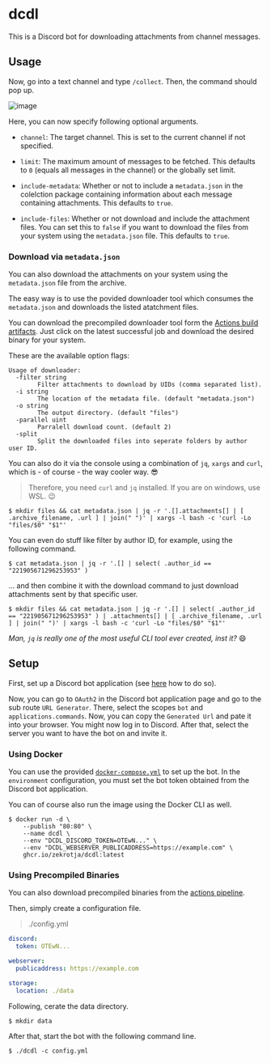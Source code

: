 # dcdl

This is a Discord bot for downloading attachments from channel messages.

## Usage

Now, go into a text channel and type `/collect`. Then, the command should pop up.

![image](https://user-images.githubusercontent.com/16734205/142413107-59374f21-36d3-4512-abaf-b12a95435e6f.png)

Here, you can now specify following optional arguments.

- `channel`: The target channel. This is set to the current channel if not specified.

- `limit`: The maximum amount of messages to be fetched. This defaults to `0` (equals all messages in the channel) or the globally set limit.

- `include-metadata`: Whether or not to include a `metadata.json` in the colelction package containing information about each message containing attachments. This defaults to `true`.

- `include-files`: Whether or not download and include the attachment files. You can set this to `false` if you want to download the files from your system using the `metadata.json` file. This defaults to `true`.

### Download via `metadata.json`

You can also download the attachments on your system using the `metadata.json` file from the archive.

The easy way is to use the povided downloader tool which consumes the `metadata.json` and downloads the listed atatchment files.

You can download the precompiled downloader tool form the [Actions build artifacts](https://github.com/zekroTJA/dcdl/actions/workflows/artifacts.yml). Just click on the latest successful job and download the desired binary for your system.

These are the available option flags:
```
Usage of downloader:
  -filter string
        Filter attachments to download by UIDs (comma separated list).
  -i string
        The location of the metadata file. (default "metadata.json")
  -o string
        The output directory. (default "files")
  -parallel uint
        Parralell download count. (default 2)
  -split
        Split the downloaded files into seperate folders by author user ID.
```

You can also do it via the console using a combination of `jq`, `xargs` and `curl`, which is - of course - the way cooler way. 😎

> Therefore, you need `curl` and `jq` installed. If you are on windows, use WSL. 😉
```
$ mkdir files && cat metadata.json | jq -r '.[].attachments[] | [ .archive_filename, .url ] | join(" ")' | xargs -l bash -c 'curl -Lo "files/$0" "$1"'
```

You can even do stuff like filter by author ID, for example, using the following command.
```
$ cat metadata.json | jq -r '.[] | select( .author_id == "221905671296253953" )
```

... and then combine it with the download command to just download attachments sent by that specific user.

```
$ mkdir files && cat metadata.json | jq -r '.[] | select( .author_id == "221905671296253953" ) | .attachments[] | [ .archive_filename, .url ] | join(" ")' | xargs -l bash -c 'curl -Lo "files/$0" "$1"'
```

*Man, `jq` is really one of the most useful CLI tool ever created, inst it?* 😄

## Setup

First, set up a Discord bot application (see [here](https://discordjs.guide/preparations/setting-up-a-bot-application.html#creating-your-bot) how to do so).

Now, you can go to `OAuth2` in the Discord bot application page and go to the sub route `URL Generator`. There, select the scopes `bot` and `applications.commands`. Now, you can copy the `Generated Url` and pate it into your browser. You might now log in to Discord. After that, select the server you want to have the bot on and invite it.

### Using Docker

You can use the provided [`docker-compose.yml`](docker-compose.yml) to set up the bot. In the `environment` configuration, you must set the bot token obtained from the Discord bot application.

You can of course also run the image using the Docker CLI as well.
```
$ docker run -d \
    --publish "80:80" \
    --name dcdl \
    --env "DCDL_DISCORD_TOKEN=OTEwN..." \
    --env "DCDL_WEBSERVER_PUBLICADDRESS=https://example.com" \
    ghcr.io/zekrotja/dcdl:latest
```

### Using Precompiled Binaries

You can also download precompiled binaries from the [actions pipeline](https://github.com/zekroTJA/dcdl/actions/workflows/artifacts.yml).

Then, simply create a configuration file.

> ./config.yml
```yaml
discord:
  token: OTEwN...

webserver:
  publicaddress: https://example.com

storage:
  location: ./data
```

Following, cerate the data directory.
```
$ mkdir data
```

After that, start the bot with the following command line.
```
$ ./dcdl -c config.yml
```